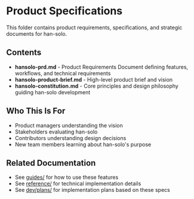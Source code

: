 # Product Specifications

This folder contains product requirements, specifications, and strategic documents for han-solo.

## Contents

- **hansolo-prd.md** - Product Requirements Document defining features, workflows, and technical requirements
- **hansolo-product-brief.md** - High-level product brief and vision
- **hansolo-constitution.md** - Core principles and design philosophy guiding han-solo development

## Who This Is For

- Product managers understanding the vision
- Stakeholders evaluating han-solo
- Contributors understanding design decisions
- New team members learning about han-solo's purpose

## Related Documentation

- See [guides/](../guides/) for how to use these features
- See [reference/](../reference/) for technical implementation details
- See [dev/plans/](../dev/plans/) for implementation plans based on these specs
